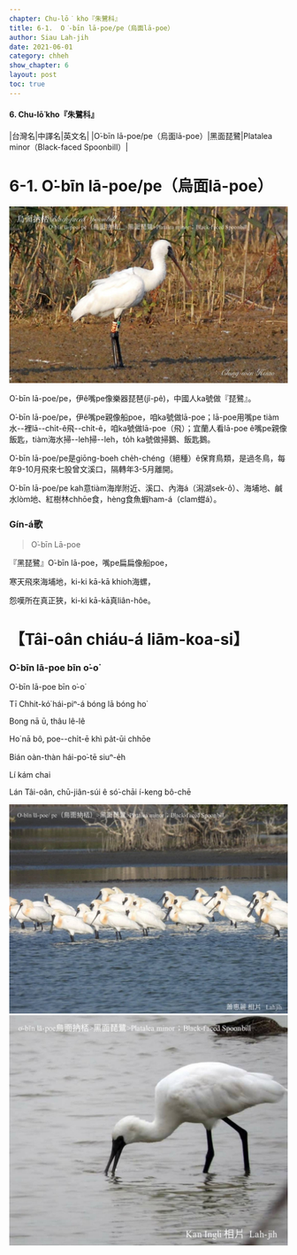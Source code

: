 ```yaml
---
chapter: Chu-lō͘ kho『朱鷺科』
title: 6-1.  O͘-bīn lā-poe/pe（烏面lā-poe）
author: Siau Lah-jih
date: 2021-06-01
category: chheh
show_chapter: 6
layout: post
toc: true
---
```


#### 6. Chu-lō͘ kho『朱鷺科』

|台灣名|中譯名|英文名|
|O͘-bīn lā-poe/pe（烏面lā-poe）|黑面琵鷺|Platalea minor（Black-faced Spoonbill）|


# 6-1.  O͘-bīn lā-poe/pe（烏面lā-poe）

![](../too5/06/06-1-1.烏面lā-poe.jpg)


O͘-bīn lā-poe/pe，伊ê嘴pe像樂器琵琶(jî-pê)，中國人ka號做『琵鷺』。

O͘-bīn lā-poe/pe，伊ê嘴pe親像船poe，咱ka號做lā-poe；lā-poe用嘴pe tiàm水--裡lā--chi̍t-ê飛--chi̍t-ê，咱ka號做lā-poe（飛）；宜蘭人看lā-poe ê嘴pe親像飯匙，tiàm海水掃--leh掃--leh，to̍h ka號做掃鵝、飯匙鵝。

O͘-bīn lā-poe/pe是giōng-boeh  che̍h-chéng（絕種）ê保育鳥類，是過冬鳥，每年9-10月飛來七股曾文溪口，隔轉年3-5月離開。

O͘-bīn lā-poe/pe kah意tiàm海岸附近、溪口、內海á（潟湖sek-ô͘）、海埔地、鹹水lòm地、紅樹林chhōe食，hèng食魚蝦ham-á（clam蚶á）。


### Gín-á歌

> O͘-bīn Lā-poe

『黑琵鷺』O͘-bīn lā-poe，嘴pe扁扁像船poe，

寒天飛來海埔地，ki-ki kā-kā khioh海螺，

怨嘆所在真正狹，ki-ki kā-kā真liân-hôe。
						

# 【Tâi-oân chiáu-á liām-koa-si】

### **O͘-bīn lā-poe bīn o͘-o͘**

O͘-bīn lā-poe bīn o͘-o͘

Tī Chhit-kó͘ hái-piⁿ-á bóng lā bóng ho͘

Bong nā ū, thâu lê-lê

Ho͘ nā bô, poe--chi̍t-ē khì pa̍t-ūi chhōe

Bián oàn-thàn hái-po͘-tē siuⁿ-e̍h

Lí kám chai 

Lán Tâi-oân, chū-jiân-súi ê só͘-chāi í-keng bô-chē


![](../too5/06/06-1-2.烏面lā-poe.jpg)
![](../too5/06/06-1-3.烏面lā-poe.jpg)



